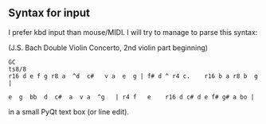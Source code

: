 ## Syntax for input 
I prefer kbd input than mouse/MIDI. 
I will try to manage to parse this syntax:

(J.S. Bach Double Violin Concerto, 2nd violin part beginning)
```
GC
ts8/8
r16 d e f g r8 a  ^d  c#   v a  e  g | f# d ^ r4 c.    r16 b a r8 b  g |

e  g  bb  d  c#  a  v a  ^g   | r4 f   e    r16 d c# d e f# g# a bo |
```
in a small PyQt text box (or line edit).